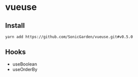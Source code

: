 # vueuse

## Install

```
yarn add https://github.com/SonicGarden/vueuse.git#v0.5.0
```

## Hooks

- useBoolean
- useOrderBy
